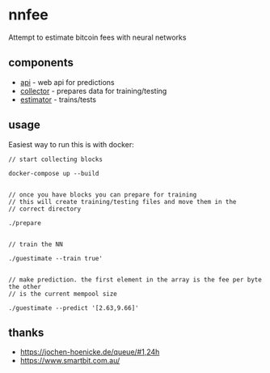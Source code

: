 # nnfee

Attempt to estimate bitcoin fees with neural networks

## components

* [api](api/) - web api for predictions
* [collector](collector/) - prepares data for training/testing
* [estimator](estimator/) - trains/tests

## usage

Easiest way to run this is with docker:

```shell
// start collecting blocks

docker-compose up --build


// once you have blocks you can prepare for training
// this will create training/testing files and move them in the
// correct directory

./prepare


// train the NN

./guestimate --train true'


// make prediction. the first element in the array is the fee per byte the other
// is the current mempool size

./guestimate --predict '[2.63,9.66]'
```



## thanks

* https://jochen-hoenicke.de/queue/#1,24h
* https://www.smartbit.com.au/
